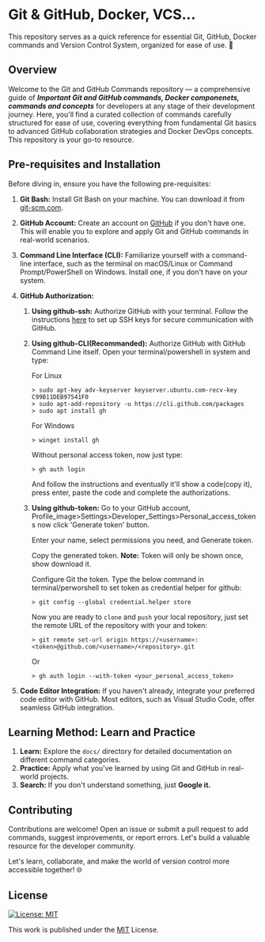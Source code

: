 # **Git & GitHub, Docker, VCS...**

This repository serves as a quick reference for essential Git, GitHub, Docker commands and Version Control System, organized for ease of use. 🚀

## Overview

Welcome to the Git and GitHub Commands repository — a comprehensive guide of ***Important Git and GitHub commands, Docker componenets, commands and concepts*** for developers at any stage of their development journey.
Here, you'll find a curated collection of commands carefully structured for ease of use, covering everything from fundamental Git basics to advanced GitHub collaboration strategies and Docker DevOps concepts. This repository is your go-to resource.


## Pre-requisites and Installation

Before diving in, ensure you have the following pre-requisites:

1. **Git Bash:** Install Git Bash on your machine. You can download it from [git-scm.com](https://git-scm.com/downloads).
2. **GitHub Account:** Create an account on [GitHub](https://github.com) if you don't have one. This will enable you to explore and apply Git and GitHub commands in real-world scenarios.
3. **Command Line Interface (CLI):** Familiarize yourself with a command-line interface, such as the terminal on macOS/Linux or Command Prompt/PowerShell on Windows. Install one, if you don't have on your system.
4. **GitHub Authorization:** 
    1. **Using github-ssh:** Authorize GitHub with your terminal. Follow the instructions [here](https://docs.github.com/en/authentication/connecting-to-github-with-ssh) to set up SSH keys for secure communication with GitHub.
    2. **Using github-CLI(Recommanded):** Authorize GitHub with GitHub Command Line itself. Open your terminal/powershell in system and type:

        For Linux

        ```
        > sudo apt-key adv-keyserver keyserver.ubuntu.com-recv-key C99B11DEB97541F0
        > sudo apt-add-repository -u https://cli.github.com/packages
        > sudo apt install gh
        ```

        For Windows

        ```
        > winget install gh
        ```

        Without personal access token, now just type:

        ```
        > gh auth login
        ```
        And follow the instructions and eventually it'll show a code(copy it), press enter, paste the code and complete the authorizations.
    3. **Using github-token:** Go to your GitHub account, Profile_image>Settings>Developer_Settings>Personal_access_tokens now click 'Generate token' button. 

        Enter your name, select permissions you need, and Generate token.

        Copy the generated token. **Note:** Token will only be shown once, show download it.

        Configure Git the token. Type the below command in terminal/perworshell to set token as credential helper for github:

        ```
        > git config --global credential.helper store
        ```
        
        Now you are ready to `clone` and `push` your local repository, just set the remote URL of the repository with your <username> and token:

        ```
        > git remote set-url origin https://<username>:<token>@github.com/<username>/<repository>.git
        ```

        Or

        ```
        > gh auth login --with-token <your_personal_access_token>
        ```

5. **Code Editor Integration:** If you haven't already, integrate your preferred code editor with GitHub. Most editors, such as Visual Studio Code, offer seamless GitHub integration.



## Learning Method: Learn and Practice

1. **Learn:** Explore the `docs/` directory for detailed documentation on different command categories.
2. **Practice:** Apply what you've learned by using Git and GitHub in real-world projects.
3. **Search:** If you don't understand something, just **Google it.**

## Contributing

Contributions are welcome! Open an issue or submit a pull request to add commands, suggest improvements, or report errors. Let's build a valuable resource for the developer community.

Let's learn, collaborate, and make the world of version control more accessible together! 🌐


## License

[![License: MIT](https://img.shields.io/badge/License-MIT-yellow.svg)](https://opensource.org/licenses/MIT)

This work is published under the [MIT](https://github.com/harsh-a-parihar/Git_and_Github_VCS/blob/main/LICENSE) License.